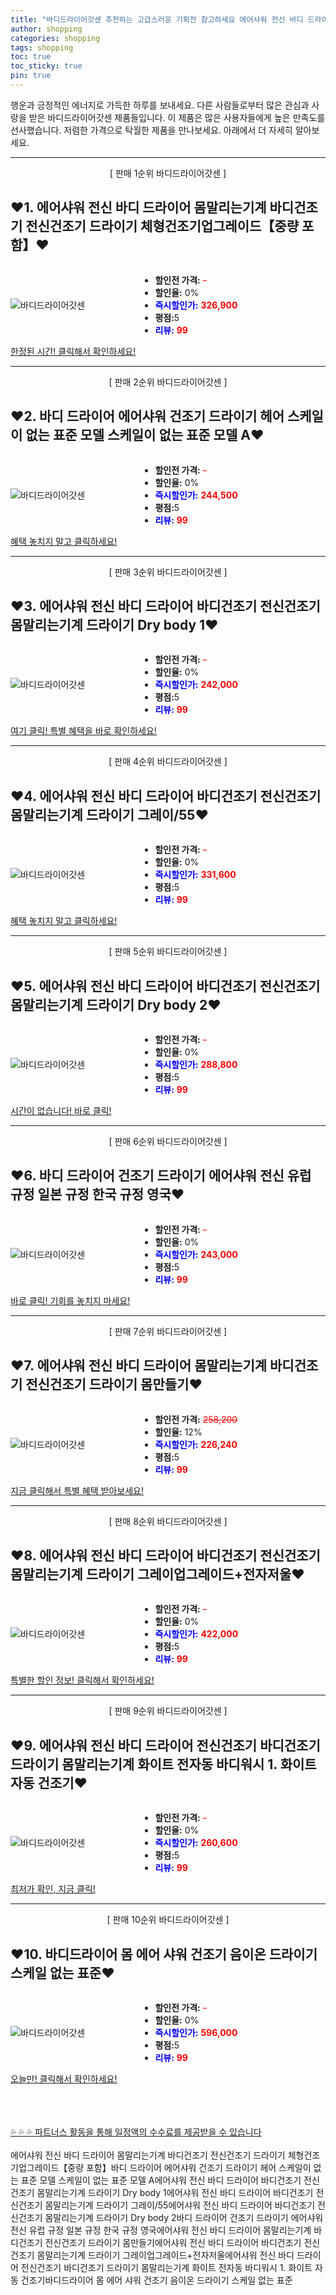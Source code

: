 ```yaml
---
title: "바디드라이어갓센 추천하는 고급스러운 기획전 참고하세요 에어샤워 전신 바디 드라이어 몸말리는기계"
author: shopping
categories: shopping
tags: shopping
toc: true
toc_sticky: true
pin: true
---
```

행운과 긍정적인 에너지로 가득한 하루를 보내세요. 다른 사람들로부터 많은 관심과 사랑을 받은 바디드라이어갓센 제품들입니다. 이 제품은 많은 사용자들에게 높은 만족도를 선사했습니다. 저렴한 가격으로 탁월한 제품을 만나보세요. 아래에서 더 자세히 알아보세요.

---
<p class="toplist" style="margin: 0 auto; display: block; width: fit-content;">[ 판매 1순위 바디드라이어갓센 ]</p>

<h2><strong>❤️1. 에어샤워 전신 바디 드라이어 몸말리는기계 바디건조기 전신건조기 드라이기 체형건조기업그레이드【중량 포함】❤️</strong></h2>

<div style="display: flex; align-items: center;">
    <div style="flex: 0.4;">
        <img src="https://thumbnail9.coupangcdn.com/thumbnails/remote/230x230ex/image/vendor_inventory/a851/fe9cb3b1e593f671fd0abcc4334b250a30ce7ed608ff87fc6b247bae5564.jpg" alt="바디드라이어갓센" style="max-width: 100%;">
    </div>
    <div style="flex: 0.6; margin-left: 10px;">
        <ul>
            <li><strong>할인전 가격:</strong> <del style="color: red;">-</del></li>
            <li><strong>할인율:</strong> 0%</li>
            <li><span style='color:blue'><strong>즉시할인가:</strong></span> <span style='color:red'><strong>326,900</strong></span></li>
            <li><strong>평점:</strong>5</li>
            <li><span style='color:blue'><strong>리뷰:</strong></span> <span style='color:red'><strong>99</strong></span></li>
        </ul>
    </div>
</div>
<div class="center">
    <a href="https://William4Davisa.github.io?lptag=AF9450613&subid=githubio&pageKey=7846864279&traceid=V0-153&itemId=21376576866&vendorItemId=88433599284" class="myButton">
        한정된 시간! 클릭해서 확인하세요!
    </a>
</div>


---
<p class="toplist" style="margin: 0 auto; display: block; width: fit-content;">[ 판매 2순위 바디드라이어갓센 ]</p>

<h2><strong>❤️2. 바디 드라이어 에어샤워 건조기 드라이기 헤어 스케일이 없는 표준 모델 스케일이 없는 표준 모델 A❤️</strong></h2>

<div style="display: flex; align-items: center;">
    <div style="flex: 0.4;">
        <img src="https://thumbnail6.coupangcdn.com/thumbnails/remote/230x230ex/image/vendor_inventory/acc6/5dbe63eab7f9d87b106844a0bbcd82fabbf40eb25fecb6a4e11c00431209.jpg" alt="바디드라이어갓센" style="max-width: 100%;">
    </div>
    <div style="flex: 0.6; margin-left: 10px;">
        <ul>
            <li><strong>할인전 가격:</strong> <del style="color: red;">-</del></li>
            <li><strong>할인율:</strong> 0%</li>
            <li><span style='color:blue'><strong>즉시할인가:</strong></span> <span style='color:red'><strong>244,500</strong></span></li>
            <li><strong>평점:</strong>5</li>
            <li><span style='color:blue'><strong>리뷰:</strong></span> <span style='color:red'><strong>99</strong></span></li>
        </ul>
    </div>
</div>
<div class="center">
    <a href="https://William4Davisa.github.io?lptag=AF9450613&subid=githubio&pageKey=7610386548&traceid=V0-153&itemId=20154293603&vendorItemId=90135249004" class="myButton">
        혜택 놓치지 말고 클릭하세요!
    </a>
</div>


---
<p class="toplist" style="margin: 0 auto; display: block; width: fit-content;">[ 판매 3순위 바디드라이어갓센 ]</p>

<h2><strong>❤️3. 에어샤워 전신 바디 드라이어 바디건조기 전신건조기 몸말리는기계 드라이기 Dry body 1❤️</strong></h2>

<div style="display: flex; align-items: center;">
    <div style="flex: 0.4;">
        <img src="https://thumbnail7.coupangcdn.com/thumbnails/remote/230x230ex/image/vendor_inventory/86f6/b6bd422577443a1046d5daf3a67558ec0e17fe69c3b1a6fc5befd1c5beab.jpg" alt="바디드라이어갓센" style="max-width: 100%;">
    </div>
    <div style="flex: 0.6; margin-left: 10px;">
        <ul>
            <li><strong>할인전 가격:</strong> <del style="color: red;">-</del></li>
            <li><strong>할인율:</strong> 0%</li>
            <li><span style='color:blue'><strong>즉시할인가:</strong></span> <span style='color:red'><strong>242,000</strong></span></li>
            <li><strong>평점:</strong>5</li>
            <li><span style='color:blue'><strong>리뷰:</strong></span> <span style='color:red'><strong>99</strong></span></li>
        </ul>
    </div>
</div>
<div class="center">
    <a href="https://William4Davisa.github.io?lptag=AF9450613&subid=githubio&pageKey=7846858973&traceid=V0-153&itemId=21376541214&vendorItemId=88433563860" class="myButton">
        여기 클릭! 특별 혜택을 바로 확인하세요!
    </a>
</div>


---
<p class="toplist" style="margin: 0 auto; display: block; width: fit-content;">[ 판매 4순위 바디드라이어갓센 ]</p>

<h2><strong>❤️4. 에어샤워 전신 바디 드라이어 바디건조기 전신건조기 몸말리는기계 드라이기 그레이/55❤️</strong></h2>

<div style="display: flex; align-items: center;">
    <div style="flex: 0.4;">
        <img src="https://thumbnail7.coupangcdn.com/thumbnails/remote/230x230ex/image/vendor_inventory/86f6/b6bd422577443a1046d5daf3a67558ec0e17fe69c3b1a6fc5befd1c5beab.jpg" alt="바디드라이어갓센" style="max-width: 100%;">
    </div>
    <div style="flex: 0.6; margin-left: 10px;">
        <ul>
            <li><strong>할인전 가격:</strong> <del style="color: red;">-</del></li>
            <li><strong>할인율:</strong> 0%</li>
            <li><span style='color:blue'><strong>즉시할인가:</strong></span> <span style='color:red'><strong>331,600</strong></span></li>
            <li><strong>평점:</strong>5</li>
            <li><span style='color:blue'><strong>리뷰:</strong></span> <span style='color:red'><strong>99</strong></span></li>
        </ul>
    </div>
</div>
<div class="center">
    <a href="https://William4Davisa.github.io?lptag=AF9450613&subid=githubio&pageKey=7846858973&traceid=V0-153&itemId=21376541213&vendorItemId=88433563848" class="myButton">
        혜택 놓치지 말고 클릭하세요!
    </a>
</div>


---
<p class="toplist" style="margin: 0 auto; display: block; width: fit-content;">[ 판매 5순위 바디드라이어갓센 ]</p>

<h2><strong>❤️5. 에어샤워 전신 바디 드라이어 바디건조기 전신건조기 몸말리는기계 드라이기 Dry body 2❤️</strong></h2>

<div style="display: flex; align-items: center;">
    <div style="flex: 0.4;">
        <img src="https://thumbnail6.coupangcdn.com/thumbnails/remote/230x230ex/image/vendor_inventory/85f4/21ed5174e573b7dd4aea3ef429d09926fe256b947eb4ed851e9043e3a2be.jpg" alt="바디드라이어갓센" style="max-width: 100%;">
    </div>
    <div style="flex: 0.6; margin-left: 10px;">
        <ul>
            <li><strong>할인전 가격:</strong> <del style="color: red;">-</del></li>
            <li><strong>할인율:</strong> 0%</li>
            <li><span style='color:blue'><strong>즉시할인가:</strong></span> <span style='color:red'><strong>288,800</strong></span></li>
            <li><strong>평점:</strong>5</li>
            <li><span style='color:blue'><strong>리뷰:</strong></span> <span style='color:red'><strong>99</strong></span></li>
        </ul>
    </div>
</div>
<div class="center">
    <a href="https://William4Davisa.github.io?lptag=AF9450613&subid=githubio&pageKey=7846858973&traceid=V0-153&itemId=21376541212&vendorItemId=88433563838" class="myButton">
        시간이 없습니다! 바로 클릭!
    </a>
</div>


---
<p class="toplist" style="margin: 0 auto; display: block; width: fit-content;">[ 판매 6순위 바디드라이어갓센 ]</p>

<h2><strong>❤️6. 바디 드라이어 건조기 드라이기 에어샤워 전신 유럽 규정 일본 규정 한국 규정 영국❤️</strong></h2>

<div style="display: flex; align-items: center;">
    <div style="flex: 0.4;">
        <img src="https://thumbnail6.coupangcdn.com/thumbnails/remote/230x230ex/image/vendor_inventory/92b5/2faae9f7582917042772d1f191b1f3a8edf70a4261a74cfb7b896a5378fa.jpg" alt="바디드라이어갓센" style="max-width: 100%;">
    </div>
    <div style="flex: 0.6; margin-left: 10px;">
        <ul>
            <li><strong>할인전 가격:</strong> <del style="color: red;">-</del></li>
            <li><strong>할인율:</strong> 0%</li>
            <li><span style='color:blue'><strong>즉시할인가:</strong></span> <span style='color:red'><strong>243,000</strong></span></li>
            <li><strong>평점:</strong>5</li>
            <li><span style='color:blue'><strong>리뷰:</strong></span> <span style='color:red'><strong>99</strong></span></li>
        </ul>
    </div>
</div>
<div class="center">
    <a href="https://William4Davisa.github.io?lptag=AF9450613&subid=githubio&pageKey=8068940955&traceid=V0-153&itemId=22702383210&vendorItemId=90736973857" class="myButton">
        바로 클릭! 기회를 놓치지 마세요!
    </a>
</div>


---
<p class="toplist" style="margin: 0 auto; display: block; width: fit-content;">[ 판매 7순위 바디드라이어갓센 ]</p>

<h2><strong>❤️7. 에어샤워 전신 바디 드라이어 몸말리는기계 바디건조기 전신건조기 드라이기 몸만들기❤️</strong></h2>

<div style="display: flex; align-items: center;">
    <div style="flex: 0.4;">
        <img src="https://thumbnail8.coupangcdn.com/thumbnails/remote/230x230ex/image/vendor_inventory/2192/64fe07dce1707c11b38c1030a6e998156dd177e6cdd8e0c4261e264e440d.jpg" alt="바디드라이어갓센" style="max-width: 100%;">
    </div>
    <div style="flex: 0.6; margin-left: 10px;">
        <ul>
            <li><strong>할인전 가격:</strong> <del style="color: red;">258,200</del></li>
            <li><strong>할인율:</strong> 12%</li>
            <li><span style='color:blue'><strong>즉시할인가:</strong></span> <span style='color:red'><strong>226,240</strong></span></li>
            <li><strong>평점:</strong>5</li>
            <li><span style='color:blue'><strong>리뷰:</strong></span> <span style='color:red'><strong>99</strong></span></li>
        </ul>
    </div>
</div>
<div class="center">
    <a href="https://William4Davisa.github.io?lptag=AF9450613&subid=githubio&pageKey=7846864279&traceid=V0-153&itemId=21376576859&vendorItemId=88433599271" class="myButton">
        지금 클릭해서 특별 혜택 받아보세요!
    </a>
</div>


---
<p class="toplist" style="margin: 0 auto; display: block; width: fit-content;">[ 판매 8순위 바디드라이어갓센 ]</p>

<h2><strong>❤️8. 에어샤워 전신 바디 드라이어 바디건조기 전신건조기 몸말리는기계 드라이기 그레이업그레이드+전자저울❤️</strong></h2>

<div style="display: flex; align-items: center;">
    <div style="flex: 0.4;">
        <img src="https://thumbnail6.coupangcdn.com/thumbnails/remote/230x230ex/image/vendor_inventory/85f4/21ed5174e573b7dd4aea3ef429d09926fe256b947eb4ed851e9043e3a2be.jpg" alt="바디드라이어갓센" style="max-width: 100%;">
    </div>
    <div style="flex: 0.6; margin-left: 10px;">
        <ul>
            <li><strong>할인전 가격:</strong> <del style="color: red;">-</del></li>
            <li><strong>할인율:</strong> 0%</li>
            <li><span style='color:blue'><strong>즉시할인가:</strong></span> <span style='color:red'><strong>422,000</strong></span></li>
            <li><strong>평점:</strong>5</li>
            <li><span style='color:blue'><strong>리뷰:</strong></span> <span style='color:red'><strong>99</strong></span></li>
        </ul>
    </div>
</div>
<div class="center">
    <a href="https://William4Davisa.github.io?lptag=AF9450613&subid=githubio&pageKey=7846858973&traceid=V0-153&itemId=21376541211&vendorItemId=88433563827" class="myButton">
        특별한 할인 정보! 클릭해서 확인하세요!
    </a>
</div>


---
<p class="toplist" style="margin: 0 auto; display: block; width: fit-content;">[ 판매 9순위 바디드라이어갓센 ]</p>

<h2><strong>❤️9. 에어샤워 전신 바디 드라이어 전신건조기 바디건조기 드라이기 몸말리는기계 화이트 전자동 바디워시 1. 화이트 자동 건조기❤️</strong></h2>

<div style="display: flex; align-items: center;">
    <div style="flex: 0.4;">
        <img src="https://thumbnail7.coupangcdn.com/thumbnails/remote/230x230ex/image/vendor_inventory/6628/5b8b6726e0e53bb876b0d92fb12f349fb0a035d5f255beff96814ae56ec3.jpg" alt="바디드라이어갓센" style="max-width: 100%;">
    </div>
    <div style="flex: 0.6; margin-left: 10px;">
        <ul>
            <li><strong>할인전 가격:</strong> <del style="color: red;">-</del></li>
            <li><strong>할인율:</strong> 0%</li>
            <li><span style='color:blue'><strong>즉시할인가:</strong></span> <span style='color:red'><strong>260,600</strong></span></li>
            <li><strong>평점:</strong>5</li>
            <li><span style='color:blue'><strong>리뷰:</strong></span> <span style='color:red'><strong>99</strong></span></li>
        </ul>
    </div>
</div>
<div class="center">
    <a href="https://William4Davisa.github.io?lptag=AF9450613&subid=githubio&pageKey=7846861138&traceid=V0-153&itemId=21376556083&vendorItemId=89986105747" class="myButton">
        최저가 확인, 지금 클릭!
    </a>
</div>


---
<p class="toplist" style="margin: 0 auto; display: block; width: fit-content;">[ 판매 10순위 바디드라이어갓센 ]</p>

<h2><strong>❤️10. 바디드라이어 몸 에어 샤워 건조기 음이온 드라이기 스케일 없는 표준❤️</strong></h2>

<div style="display: flex; align-items: center;">
    <div style="flex: 0.4;">
        <img src="https://thumbnail7.coupangcdn.com/thumbnails/remote/230x230ex/image/vendor_inventory/47cb/c4f9567552a2e274a309d6c604c0ba264afe72aab7da5e68654f81838ac5.png" alt="바디드라이어갓센" style="max-width: 100%;">
    </div>
    <div style="flex: 0.6; margin-left: 10px;">
        <ul>
            <li><strong>할인전 가격:</strong> <del style="color: red;">-</del></li>
            <li><strong>할인율:</strong> 0%</li>
            <li><span style='color:blue'><strong>즉시할인가:</strong></span> <span style='color:red'><strong>596,000</strong></span></li>
            <li><strong>평점:</strong>5</li>
            <li><span style='color:blue'><strong>리뷰:</strong></span> <span style='color:red'><strong>99</strong></span></li>
        </ul>
    </div>
</div>
<div class="center">
    <a href="https://William4Davisa.github.io?lptag=AF9450613&subid=githubio&pageKey=8003034719&traceid=V0-153&itemId=22295909111&vendorItemId=89341411704" class="myButton">
        오늘만! 클릭해서 확인하세요!
    </a>
</div>

<br><br><br>[💦 💦 💦 파트너스 활동을 통해 일정액의 수수료를 제공받을 수 있습니다](https://link.coupang.com/a/bcpT2c)<br><br>에어샤워 전신 바디 드라이어 몸말리는기계 바디건조기 전신건조기 드라이기 체형건조기업그레이드【중량 포함】바디 드라이어 에어샤워 건조기 드라이기 헤어 스케일이 없는 표준 모델 스케일이 없는 표준 모델 A에어샤워 전신 바디 드라이어 바디건조기 전신건조기 몸말리는기계 드라이기 Dry body 1에어샤워 전신 바디 드라이어 바디건조기 전신건조기 몸말리는기계 드라이기 그레이/55에어샤워 전신 바디 드라이어 바디건조기 전신건조기 몸말리는기계 드라이기 Dry body 2바디 드라이어 건조기 드라이기 에어샤워 전신 유럽 규정 일본 규정 한국 규정 영국에어샤워 전신 바디 드라이어 몸말리는기계 바디건조기 전신건조기 드라이기 몸만들기에어샤워 전신 바디 드라이어 바디건조기 전신건조기 몸말리는기계 드라이기 그레이업그레이드+전자저울에어샤워 전신 바디 드라이어 전신건조기 바디건조기 드라이기 몸말리는기계 화이트 전자동 바디워시 1. 화이트 자동 건조기바디드라이어 몸 에어 샤워 건조기 음이온 드라이기 스케일 없는 표준